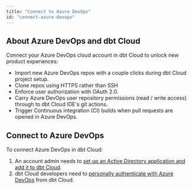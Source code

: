 ```yaml
---
title: "Connect to Azure DevOps"
id: "connect-azure-devops"
---
```


<Snippet src="available-enterprise-tier-only" />


## About Azure DevOps and dbt Cloud

Connect your Azure DevOps cloud account in dbt Cloud to unlock new product experiences:

- Import new Azure DevOps repos with a couple clicks during dbt Cloud project setup.
- Clone repos using HTTPS rather than SSH
- Enforce user authorization with OAuth 2.0.
- Carry Azure DevOps user repository permissions (read / write access) through to dbt Cloud IDE's git actions.
- Trigger Continuous integration (CI) builds when pull requests are opened in Azure DevOps.

## Connect to Azure DevOps

To connect Azure DevOps in dbt Cloud:

1. An account admin needs to [set up an Active Directory application and add it to dbt Cloud](/docs/collaborate/git/setup-azure).
2. dbt Cloud developers need to [personally authenticate with Azure DevOps](/docs/collaborate/git/authenticate-azure) from dbt Cloud.


